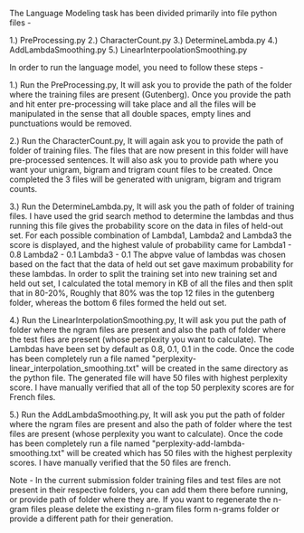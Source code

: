 The Language Modeling task has been divided primarily into file python files - 

1.) PreProcessing.py
2.) CharacterCount.py
3.) DetermineLambda.py
4.) AddLambdaSmoothing.py
5.) LinearInterpoolationSmoothing.py

In order to run the language model, you need to follow these steps - 

1.) Run the PreProcessing.py, It will ask you to provide the path of the folder where the training files
    are present (Gutenberg). Once you provide the path and hit enter pre-processing will take place and
    all the files will be manipulated in the sense that all double spaces, empty lines and punctuations 
    would be removed.

2.) Run the CharacterCount.py, It will again ask you to provide the path of folder of training files. The
    files that are now present in this folder will have pre-processed sentences. It will also ask you
    to provide path where you want your unigram, bigram and trigram count files to be created. Once 
    completed the 3 files will be generated with unigram, bigram and trigram counts.

3.) Run the DetermineLambda.py, It will ask you the path of folder of training files. I have used the 
    grid search method to determine the lambdas and thus running this file gives the probability score 
    on the data in files of held-out set. For each possible combination of Lambda1, Lambda2 and Lambda3
    the score is displayed, and the highest valule of probability came for
    Lambda1 - 0.8
    Lambda2 - 0.1
    Lambda3 - 0.1
    The abpve value of lambdas was chosen based on the fact that the data of held out set gave maximum probability
    for these lambdas.
    In order to split the training set into new training set and held out set, I calculated the total memory in
    KB of all the files and then split that in 80-20%, Roughly that 80% was the top 12 files in the gutenberg 
    folder, whereas the bottom 6 files formed the held out set.

4.) Run the LinearInterpolationSmoothing.py, It will ask you put the path of folder where the ngram files are 
    present and also the path of folder where the test files are present (whose perplexity you want to calculate).
    The Lambdas have been set by default as 0.8, 0.1, 0.1 in the code. Once the code has been completely run
    a file named "perplexity-linear_interpolation_smoothing.txt" will be created in the same directory as the python
    file.
    The generated file will have 50 files with highest perplexity score. I have manually verified that all of the top
    50 perplexity scores are for French files.	

5.) Run the AddLambdaSmoothing.py, It will ask you put the path of folder where the ngram files are present and also 
    the path of folder where the test files are present (whose perplexity you want to calculate). Once the code has been
    completely run a file named "perplexity-add-lambda-smoothing.txt" will be created which has 50 files with the highest
    perplexity scores.
    I have manually verified that the 50 files are french.

Note - In the current submission folder training files and test files are not present in their respective folders, you can add them there before running, or
provide path of folder where they are. If you want to regenerate the n-gram files please delete the existing n-gram files form n-grams folder or provide a 
different path for their generation.
